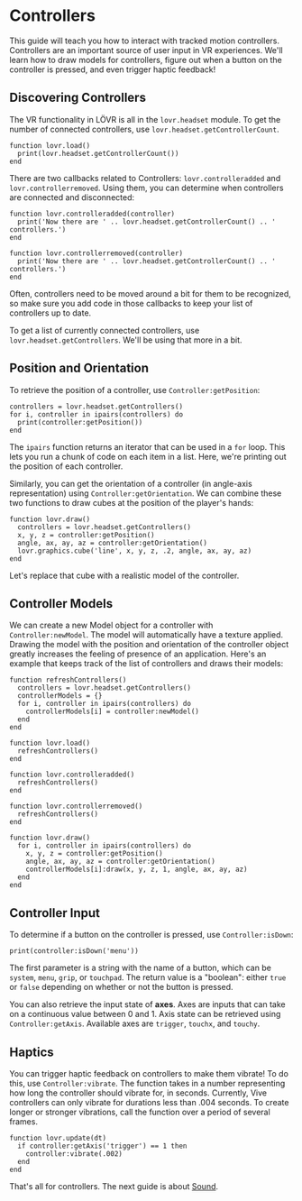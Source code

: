 <!--
category: guide
-->

Controllers
===

This guide will teach you how to interact with tracked motion controllers.  Controllers are an
important source of user input in VR experiences.  We'll learn how to draw models for controllers,
figure out when a button on the controller is pressed, and even trigger haptic feedback!

Discovering Controllers
---

The VR functionality in LÖVR is all in the `lovr.headset` module.  To get the number of connected
controllers, use `lovr.headset.getControllerCount`.

```
function lovr.load()
  print(lovr.headset.getControllerCount())
end
```

There are two callbacks related to Controllers: `lovr.controlleradded` and `lovr.controllerremoved`.
Using them, you can determine when controllers are connected and disconnected:

```
function lovr.controlleradded(controller)
  print('Now there are ' .. lovr.headset.getControllerCount() .. ' controllers.')
end

function lovr.controllerremoved(controller)
  print('Now there are ' .. lovr.headset.getControllerCount() .. ' controllers.')
end
```

Often, controllers need to be moved around a bit for them to be recognized, so make sure you add
code in those callbacks to keep your list of controllers up to date.

To get a list of currently connected controllers, use `lovr.headset.getControllers`.  We'll be using
that more in a bit.

Position and Orientation
---

To retrieve the position of a controller, use `Controller:getPosition`:

```
controllers = lovr.headset.getControllers()
for i, controller in ipairs(controllers) do
  print(controller:getPosition())
end
```

The `ipairs` function returns an iterator that can be used in a `for` loop.  This lets you run a
chunk of code on each item in a list.  Here, we're printing out the position of each controller.

Similarly, you can get the orientation of a controller (in angle-axis representation) using
`Controller:getOrientation`.  We can combine these two functions to draw cubes at the position of
the player's hands:

```
function lovr.draw()
  controllers = lovr.headset.getControllers()
  x, y, z = controller:getPosition()
  angle, ax, ay, az = controller:getOrientation()
  lovr.graphics.cube('line', x, y, z, .2, angle, ax, ay, az)
end
```

Let's replace that cube with a realistic model of the controller.

Controller Models
---

We can create a new Model object for a controller with `Controller:newModel`.  The model will
automatically have a texture applied.  Drawing the model with the position and orientation of the
controller object greatly increases the feeling of presence of an application.  Here's an example
that keeps track of the list of controllers and draws their models:

```
function refreshControllers()
  controllers = lovr.headset.getControllers()
  controllerModels = {}
  for i, controller in ipairs(controllers) do
    controllerModels[i] = controller:newModel()
  end
end

function lovr.load()
  refreshControllers()
end

function lovr.controlleradded()
  refreshControllers()
end

function lovr.controllerremoved()
  refreshControllers()
end

function lovr.draw()
  for i, controller in ipairs(controllers) do
    x, y, z = controller:getPosition()
    angle, ax, ay, az = controller:getOrientation()
    controllerModels[i]:draw(x, y, z, 1, angle, ax, ay, az)
  end
end
```

Controller Input
---

To determine if a button on the controller is pressed, use `Controller:isDown`:

```
print(controller:isDown('menu'))
```

The first parameter is a string with the name of a button, which can be `system`, `menu`, `grip`,
or `touchpad`.  The return value is a "boolean": either `true` or `false` depending on whether or
not the button is pressed.

You can also retrieve the input state of **axes**.  Axes are inputs that can take on a continuous
value between 0 and 1.  Axis state can be retrieved using `Controller:getAxis`.  Available axes are
`trigger`, `touchx`, and `touchy`.

Haptics
---

You can trigger haptic feedback on controllers to make them vibrate!  To do this, use
`Controller:vibrate`.  The function takes in a number representing how long the controller should
vibrate for, in seconds.  Currently, Vive controllers can only vibrate for durations less than .004
seconds.  To create longer or stronger vibrations, call the function over a period of several
frames.

```
function lovr.update(dt)
  if controller:getAxis('trigger') == 1 then
    controller:vibrate(.002)
  end
end
```

That's all for controllers.  The next guide is about [Sound](`Sound`).
